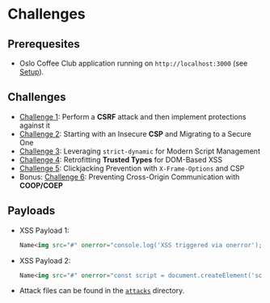 # Challenges

## Prerequesites

- Oslo Coffee Club application running on `http://localhost:3000` (see [Setup](README.md#Setup)). 

## Challenges

- [Challenge 1](./CHALLENGE_1.md): Perform a **CSRF** attack and then implement protections against it
- [Challenge 2](./CHALLENGE_2.md): Starting with an Insecure **CSP** and Migrating to a Secure One
- [Challenge 3](./CHALLENGE_3.md): Leveraging `strict-dynamic` for Modern Script Management
- [Challenge 4](./CHALLENGE_4.md): Retrofitting **Trusted Types** for DOM-Based XSS
- [Challenge 5](./CHALLENGE_5.md): Clickjacking Prevention with `X-Frame-Options` and CSP
- Bonus: [Challenge 6](./CHALLENGE_6.md): Preventing Cross-Origin Communication with **COOP/COEP**

## Payloads

- XSS Payload 1:
    ```html
    Name<img src="#" onerror="console.log('XSS triggered via onerror'); document.body.style.backgroundColor = 'orange';" alt="XSS1">
    ```
- XSS Payload 2:
    ```html
    Name<img src="#" onerror="const script = document.createElement('script'); script.src = './useruploads/attack.js'; document.body.appendChild(script);" alt="XSS2">
    ```
- Attack files can be found in the [`attacks`](./attacks/) directory.